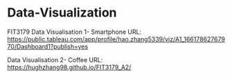 # Data-Visualization
FIT3179
Data Visualisation 1- Smartphone
URL: https://public.tableau.com/app/profile/hao.zhang5339/viz/A1_16617862767970/Dashboard1?publish=yes

Data Visualisation 2- Coffee
URL: https://hughzhang98.github.io/FIT3179_A2/ 
